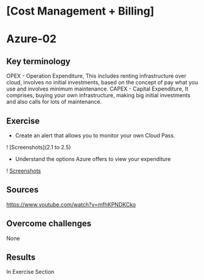 # [Cost Management + Billing]
# Azure-02

## Key terminology
OPEX - Operation Expenditure, This includes renting infrastructure over cloud, involves no initial investments, based on the concept of pay what you use and involves minimum maintenance.
CAPEX - Capital Expenditure, It comprises, buying your own infrastructure, making big initial investments and also calls for lots of maintenance.

## Exercise

* Create an alert that allows you to monitor your own Cloud Pass.

! [Screenshots](2.1 to 2.5)

* Understand the options Azure offers to view your expenditure

! [Screenshots](AZ-02-ViewExp)


## Sources

https://www.youtube.com/watch?v=mfhKPNDKCko



## Overcome challenges

None
 

## Results

In Exercise Section